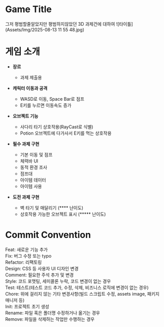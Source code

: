 # **Game Title**
그저 평범할줄알았지만 평범하지않았던 3D 과제건에 대하여
![타이틀](Assets/Img/2025-08-13 11 55 48.jpg)

# **게임 소개**

- **장르**
    - 과제 제출용

- **캐릭터 이동과 공격**
    - WASD로 이동, Space Bar로 점프
    - E키를 누르면 이동속도 증가
      
- **오브젝트 기능**
    - 사다리 타기 상호작용(RayCast로 식별)
    - Potion 오브젝트에 다가사서 E키를 먹는 상호작용

- **필수 과제 구현** 
    - 기본 이동 및 점프
    - 체력바 UI
    - 동적 환경 조사
    - 점프대
    - 아이템 데이터
    - 아이템 사용

- **도전 과제 구현**
    - 벽 타기 및 매달리기 (**** 난이도)
    - 상호작용 가능한 오브젝트 표시 (***** 난이도)
      
# **Commit Convention**

Feat:	새로운 기능 추가  
Fix:	버그 수정 또는 typo  
Refactor:	리팩토링  
Design:	CSS 등 사용자 UI 디자인 변경  
Comment:	필요한 주석 추가 및 변경  
Style:	코드 포맷팅, 세미콜론 누락, 코드 변경이 없는 경우  
Test:	테스트(테스트 코드 추가, 수정, 삭제, 비즈니스 로직에 변경이 없는 경우)  
Chore:	위에 걸리지 않는 기타 변경사항(빌드 스크립트 수정, assets image, 패키지 매니저 등)  
Init:	프로젝트 초기 생성  
Rename:	파일 혹은 폴더명 수정하거나 옮기는 경우  
Remove:	파일을 삭제하는 작업만 수행하는 경우  
